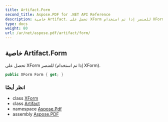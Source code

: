 ```yaml
---
title: Artifact.Form
second_title: Aspose.PDF for .NET API Reference
description: خاصية Artifact. تحصل على XForm للعنصر إذا تم استخدام XForm
type: docs
weight: 80
url: /ar/net/aspose.pdf/artifact/form/
---
```

## خاصية Artifact.Form

تحصل على XForm للعنصر (إذا تم استخدام XForm).

```csharp
public XForm Form { get; }
```

### انظر أيضًا

* class [XForm](../../xform/)
* class [Artifact](../)
* namespace [Aspose.Pdf](../../../aspose.pdf/)
* assembly [Aspose.PDF](../../../)